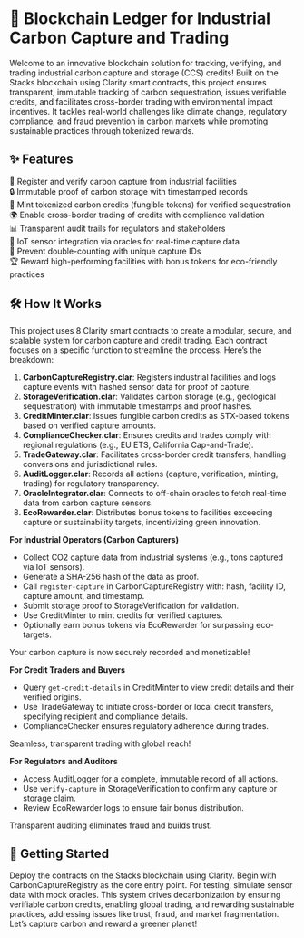 # 🌿 Blockchain Ledger for Industrial Carbon Capture and Trading

Welcome to an innovative blockchain solution for tracking, verifying, and trading industrial carbon capture and storage (CCS) credits! Built on the Stacks blockchain using Clarity smart contracts, this project ensures transparent, immutable tracking of carbon sequestration, issues verifiable credits, and facilitates cross-border trading with environmental impact incentives. It tackles real-world challenges like climate change, regulatory compliance, and fraud prevention in carbon markets while promoting sustainable practices through tokenized rewards.

## ✨ Features

🌱 Register and verify carbon capture from industrial facilities  
🔒 Immutable proof of carbon storage with timestamped records  
💎 Mint tokenized carbon credits (fungible tokens) for verified sequestration  
🌍 Enable cross-border trading of credits with compliance validation  
📊 Transparent audit trails for regulators and stakeholders  
📡 IoT sensor integration via oracles for real-time capture data  
🚫 Prevent double-counting with unique capture IDs  
🏆 Reward high-performing facilities with bonus tokens for eco-friendly practices  

## 🛠 How It Works

This project uses 8 Clarity smart contracts to create a modular, secure, and scalable system for carbon capture and credit trading. Each contract focuses on a specific function to streamline the process. Here’s the breakdown:

1. **CarbonCaptureRegistry.clar**: Registers industrial facilities and logs capture events with hashed sensor data for proof of capture.  
2. **StorageVerification.clar**: Validates carbon storage (e.g., geological sequestration) with immutable timestamps and proof hashes.  
3. **CreditMinter.clar**: Issues fungible carbon credits as STX-based tokens based on verified capture amounts.  
4. **ComplianceChecker.clar**: Ensures credits and trades comply with regional regulations (e.g., EU ETS, California Cap-and-Trade).  
5. **TradeGateway.clar**: Facilitates cross-border credit transfers, handling conversions and jurisdictional rules.  
6. **AuditLogger.clar**: Records all actions (capture, verification, minting, trading) for regulatory transparency.  
7. **OracleIntegrator.clar**: Connects to off-chain oracles to fetch real-time data from carbon capture sensors.  
8. **EcoRewarder.clar**: Distributes bonus tokens to facilities exceeding capture or sustainability targets, incentivizing green innovation.  

**For Industrial Operators (Carbon Capturers)**

- Collect CO2 capture data from industrial systems (e.g., tons captured via IoT sensors).  
- Generate a SHA-256 hash of the data as proof.  
- Call `register-capture` in CarbonCaptureRegistry with: hash, facility ID, capture amount, and timestamp.  
- Submit storage proof to StorageVerification for validation.  
- Use CreditMinter to mint credits for verified captures.  
- Optionally earn bonus tokens via EcoRewarder for surpassing eco-targets.  

Your carbon capture is now securely recorded and monetizable!  

**For Credit Traders and Buyers**

- Query `get-credit-details` in CreditMinter to view credit details and their verified origins.  
- Use TradeGateway to initiate cross-border or local credit transfers, specifying recipient and compliance details.  
- ComplianceChecker ensures regulatory adherence during trades.  

Seamless, transparent trading with global reach!  

**For Regulators and Auditors**

- Access AuditLogger for a complete, immutable record of all actions.  
- Use `verify-capture` in StorageVerification to confirm any capture or storage claim.  
- Review EcoRewarder logs to ensure fair bonus distribution.  

Transparent auditing eliminates fraud and builds trust.  

## 🚀 Getting Started

Deploy the contracts on the Stacks blockchain using Clarity. Begin with CarbonCaptureRegistry as the core entry point. For testing, simulate sensor data with mock oracles. This system drives decarbonization by ensuring verifiable carbon credits, enabling global trading, and rewarding sustainable practices, addressing issues like trust, fraud, and market fragmentation. Let’s capture carbon and reward a greener planet!
